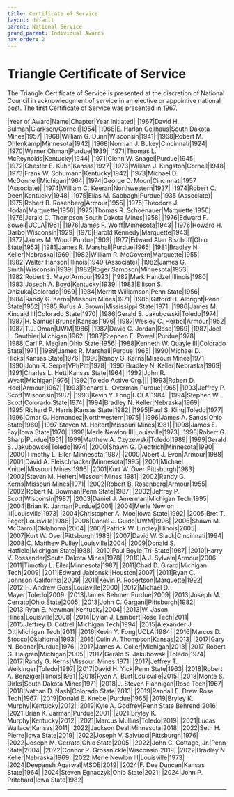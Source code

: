 ```yaml
---
title: Certificate of Service
layout: default
parent: National Service
grand_parent: Individual Awards
nav_order: 2
---
```

# Triangle Certificate of Service

The Triangle Certificate of Service is presented at the discretion of National Council in acknowledgment of service in an elective or appointive national post. The first Certificate of Service was presented in 1967.

|Year of Award|Name|Chapter|Year Initiated|
|1967|David H. Bulman|Clarkson/Cornell|1954|
|1968|E. Harlan Gellhaus|South Dakota Mines|1957|
|1968|William G. Dunn|Wisconsin|1941|
|1968|Robert M. Ohlenkamp|Minnesota|1942|
|1968|Norman J. Bukey|Cincinnati|1924|
|1970|Warner Ohman|Purdue|1939|
|1971|Thomas L. McReynolds|Kentucky|1944|
|1971|Glenn W. Snagel|Purdue|1945|
|1972|Chester E. Kuhn|Kansas|1927|
|1973|William J. Kingston|Cornell|1948|
|1973|Frank W. Schumann|Kentucky|1942|
|1973|Michael D. McDonnell|Michigan|1964|
|1974|George D. Moon|Cincinnati|1957 (Associate)|
|1974|William C. Keeran|Northwestern|1937|
|1974|Robert C. Deen|Kentucky|1948|
|1975|Elias M. Sabbagh|Purdue|1935 (Associate)|
|1975|Robert B. Rosenberg|Armour|1955|
|1975|Theodore J. Hodan|Marquette|1958|
|1975|Thomas R. Schoenauer|Marquette|1956|
|1976|Jerald C. Thompson|South Dakota Mines|1958|
|1976|Edward F. Sowell|UCLA|1961|
|1976|James F. Wolff|Minnesota|1943|
|1976|Howard H. Darbo|Wisconsin|1929|
|1976|Harold Kennedy|Marquette|1943|
|1977|James M. Wood|Purdue|1909|
|1977|Edward Alan Bischoff|Ohio State|1953|
|1981|James R. Marshall|Purdue|1965|
|1981|Bradley N. Keller|Nebraska|1969|
|1982|William R. McGovern|Marquette|1955|
|1982|Walter Hanson|Illinois|1949 (Associate)|
|1982|James G. Smith|Wisconsin|1939|
|1982|Roger Sampson|Minnesota|1953|
|1982|Robert S. Mayo|Armour|1923|
|1982|Mark Handzel|Illinois|1980|
|1983|Joseph A. Boyd|Kentucky|1939|
|1983|Ellison S. Onizuka|Colorado|1969|
|1984|Merritt Williamson|Penn State|1956|
|1984|Randy G. Kerns|Missouri Mines|1971|
|1985|Gifford H. Albright|Penn State|1952|
|1985|Rufus A. Brown|Mississippi State|1971|
|1986|James M. Kincaid III|Colorado State|1970|
|1986|Gerald S. Jakubowski|Toledo|1974|
|1987|H. Samuel Bruner|Kansas|1976|
|1987|Wesley C. Herbol|Armour|1952|
|1987|T.J. Oman|UWM|1986|
|1987|David C. Jordan|Rose|1969|
|1987|Joel L. Gauthier|Michigan|1962|
|1987|Stephen E. Powell|Purdue|1978|
|1988|Carl P. Meglan|Ohio State|1956|
|1988|Kenneth W. Quayle III|Colorado State|1971|
|1989|James R. Marshall|Purdue|1965|
|1990|Michael D. Hicks|Kansas State|1976|
|1990|Randy G. Kerns|Missouri Mines|1971|
|1990|John R. Serpa|VPI/Pitt|1978|
|1990|Bradley N. Keller|Nebraska|1969|
|1991|Charles L. Hett|Kansas State|1964|
|1992|John R. Wyatt|Michigan|1976|
|1992|Toledo Active Org.|||
|1993|Robert D. Hoel|Armour|1967|
|1993|Richard L. Overman|Purdue|1965|
|1993|Jeffrey P. Scott|Wisconsin|1987|
|1993|Kevin Y. Fong|UCLA|1984|
|1994|Stephen W. Scott|Colorado State|1974|
|1994|Bradley N. Keller|Nebraska|1969|
|1995|Richard P. Harris|Kansas State|1982|
|1995|Paul S. King|Toledo|1977|
|1996|Omar G. Hernandez|Northwestern|1975|
|1996|James A. Sands|Ohio State|1980|
|1997|Steven M. Heitert|Missouri Mines|1981|
|1998|James E. Fay|Iowa State|1970|
|1998|Merle Newlon III|Louisville|1973|
|1998|Robert G. Sharp|Purdue|1951|
|1999|Matthew A. Czyzewski|Toledo|1989|
|1999|Gerald S. Jakubowski|Toledo|1974|
|2000|Shawn G. Diedtrich|Minnesota|1990|
|2000|Timothy L. Eiler|Minnesota|1987|
|2000|Albert J. Evon|Armour|1988|
|2001|David A. Fleischhacker|Minnesota|1995|
|2001|Michael Knittel|Missouri Mines|1996|
|2001|Kurt W. Over|Pittsburgh|1983|
|2002|Steven M. Heitert|Missouri Mines|1981|
|2002|Randy G. Kerns|Missouri Mines|1971|
|2002|Robert B. Rosenberg|Armour|1955|
|2002|Robert N. Bowman|Penn State|1987|
|2002|Jeffrey P. Scott|Wisconsin|1987|
|2003|Daniel J. Amerman|Michigan Tech|1995|
|2004|Brian K. Jarman|Purdue|2001|
|2004|Merle Newlon III|Louisville|1973|
|2004|Christopher A. Moe|Iowa State|1992|
|2005|Bret T. Feger|Louisville|1986|
|2006|Daniel J. Guido|UWM|1996|
|2006|Shawn M. McCarroll|Oklahoma|2004|
|2007|Patrick W. Lindley|Illinois|2005|
|2007|Kurt W. Over|Pittsburgh|1983|
|2007|David W. Slack|Cincinnati|1994|
|2008|C. Matthew Pulley|Louisville|2004|
|2009|Donald S. Hatfield|Michigan State|1988|
|2010|Paul Boyle|Tri-State|1987|
|2010|Harry V. Rossander|South Dakota Mines|1978|
|2010|A.J. Sylvain|Armour|2006|
|2011|Timothy L. Eiler|Minnesota|1987|
|2011|Chad D. Girard|Michigan Tech|2009|
|2011|Edward Jablonski|Houston|2007|
|2011|Ryan C. Johnson|California|2009|
|2011|Kevin P. Robertson|Marquette|1992|
|2012|H. Andrew Goss|Louisville|2000|
|2012|Michael D. Mayer|Toledo|2009|
|2013|James Behmer|Purdue|2009|
|2013|Joseph M. Cerrato|Ohio State|2005|
|2013|John C. Gargani|Pittsburgh|1982|
|2013|Ryan E. Newman|Kentucky|2004|
|2013|W. Jason Hines|Louisville|2008|
|2014|Dylan J. Lambert|Rose Tech|2011|
|2015|Jeffrey D. Cottrell|Michigan Tech|1994|
|2015|Alexander J. Ott|Michigan Tech|2011|
|2016|Kevin Y. Fong|UCLA|1984|
|2016|Marcos D. Stocco|Oklahoma|1993|
|2016|Culin A. Thompson|Kansas|2013|
|2017|Gary N. Bodnar|Purdue|1976|
|2017|James A. Coller|Michigan|2013|
|2017|Robert G. Halgren|Michigan|2005|
|2017|Gerald S. Jakubowski|Toledo|1974|
|2017|Randy G. Kerns|Missouri Mines|1971|
|2017|Jeffrey T. Weikinger|Toledo|1997|
|2017|David H. Yick|Penn State|1963|
|2018|Robert A. Benziger|Illinois|1961|
|2018|Ryan A. Burt|Louisville|2015|
|2018|Monte S. Dirks|South Dakota Mines|1971|
|2018|J. Steven Flannigan|Rose Tech|1967|
|2018|Nathan D. Nash|Colorado State|2013|
|2019|Randall E. Drew|Rose Tech|1967|
|2019|Donald E. Knebel|Purdue|1965|
|2019|Bryley K. Murphy|Kentucky|2012|
|2019|Kyle A. Godfrey|Penn State Behrend|2016|
|2021|Brian K. Jarman|Purdue|2001|
|2021|Bryley K. Murphy|Kentucky|2012|
|2021|Marcus Mullins|Toledo|2019|
|2021|Lucas Wallace|Kansas|2011|
|2022|Jackson Deal|Minnesota|2018|
|2022|Seth H. Pierre|Iowa State|2019|
|2022|Joseph V. Salvucci|Pittsburgh|1976|
|2022|Joseph M. Cerrato|Ohio State|2005|
|2022|John C. Cottage, Jr.|Penn State|2004|
|2022|Connor R. Grossnickle|Wisconsin|2019|
|2022|Bradley N. Keller|Nebraska|1969|
|2022|Merle Newlon III|Louisville|1973|
|2024|Deepansh Agarwal|MSOE|2019|
|2024|F. Dee Duncan|Kansas State|1964|
|2024|Steven Egnaczyk|Ohio State|2021|
|2024|John P. Pritchard|Iowa State|1982|

----